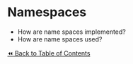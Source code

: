 # Namespaces
- How are name spaces implemented?
- How are name spaces used?

[:rewind: Back to Table of Contents](../README.md) <!-- BackToC -->
